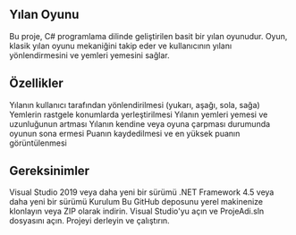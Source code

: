 ## Yılan Oyunu
Bu proje, C# programlama dilinde geliştirilen basit bir yılan oyunudur. Oyun, klasik yılan oyunu mekaniğini takip eder ve kullanıcının yılanı yönlendirmesini ve yemleri yemesini sağlar.

## Özellikler
Yılanın kullanıcı tarafından yönlendirilmesi (yukarı, aşağı, sola, sağa)
Yemlerin rastgele konumlarda yerleştirilmesi
Yılanın yemleri yemesi ve uzunluğunun artması
Yılanın kendine veya oyuna çarpması durumunda oyunun sona ermesi
Puanın kaydedilmesi ve en yüksek puanın görüntülenmesi
## Gereksinimler
Visual Studio 2019 veya daha yeni bir sürümü
.NET Framework 4.5 veya daha yeni bir sürümü
Kurulum
Bu GitHub deposunu yerel makinenize klonlayın veya ZIP olarak indirin.
Visual Studio'yu açın ve ProjeAdi.sln dosyasını açın.
Projeyi derleyin ve çalıştırın.
